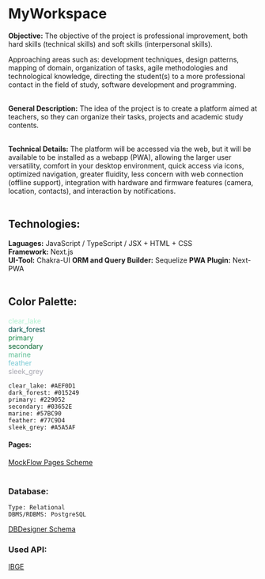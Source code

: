
# MyWorkspace


**Objective:** The objective of the project is professional improvement, both hard skills (technical skills) and soft skills (interpersonal skills).  

Approaching areas such as: development techniques, design patterns, mapping of domain, organization of tasks, agile methodologies and technological knowledge, directing the student(s) to a more professional contact in the field of study, software development and programming.
<br/><br/>

**General Description:** The idea of the project is to create a platform aimed at teachers, so they can organize their tasks, projects and academic study contents.
<br/><br/>

**Technical Details:** The platform will be accessed via the web, but it will be available to be installed as a webapp (PWA), allowing the larger user versatility, comfort in your desktop environment, quick access via icons, optimized navigation, greater fluidity, less concern with web connection (offline support), integration with hardware and firmware features (camera, location, contacts), and interaction by notifications.
<br/><br/>

## 	Technologies:
**Laguages:** JavaScript / TypeScript / JSX + HTML + CSS  
**Framework:** Next.js  
**UI-Tool:** Chakra-UI
**ORM and Query Builder:** Sequelize
**PWA Plugin:** Next-PWA
<br/><br/>

## Color Palette:
<span style="color:#AEF0D1">clear_lake</span><br>
<span style="color:#015249">dark_forest</span><br>
<span style="color:#229052">primary</span><br>
<span style="color:#03652E">secondary</span><br>
<span style="color:#57BC90">marine</span><br>
<span style="color:#77C9D4">feather</span><br>
<span style="color:#A5A5AF">sleek_grey</span>

```
clear_lake: #AEF0D1
dark_forest: #015249
primary: #229052
secondary: #03652E
marine: #57BC90
feather: #77C9D4
sleek_grey: #A5A5AF
```

#### Pages:
[MockFlow Pages Scheme](https://wireframepro.mockflow.com/view/M6865e8225ab76c72f2773456e696b6fa1626432534880)
<br><br>

### Database:
	Type: Relational
	DBMS/RDBMS: PostgreSQL
[DBDesigner Schema](https://dbdesigner.page.link/iNEUbGRhqXn19HYz9)
<br>

### Used API:
[IBGE](https://servicodados.ibge.gov.br/api/docs)
